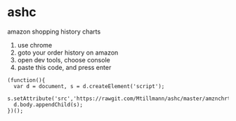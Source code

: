 # ashc
amazon shopping history charts

1. use chrome
2. goto your order history on amazon
3. open dev tools, choose console
4. paste this code, and press enter

```
(function(){ 
  var d = document, s = d.createElement('script');
  s.setAttribute('src','https://rawgit.com/Mtillmann/ashc/master/amznchrt.js');
  d.body.appendChild(s);
})();
```
